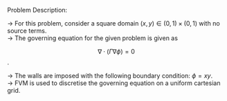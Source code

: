 Problem Description:  
  
-> For this problem, consider a square domain $\left( x, y \right) \in \left( 0, 1 \right) \times \left( 0, 1 \right)$ with no source terms.  
-> The governing equation for the given problem is given as  

$$ \nabla \cdot \left( \Gamma \nabla \phi \right) = 0$$.

-> The walls are imposed with the following boundary condition: $\phi = x y$.  
-> FVM is used to discretise the governing equation on a uniform cartesian grid.  
